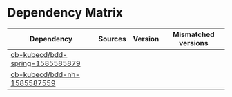 # Dependency Matrix

Dependency | Sources | Version | Mismatched versions
---------- | ------- | ------- | -------------------
[cb-kubecd/bdd-spring-1585585879](https://github.com/cb-kubecd/bdd-spring-1585585879.git) |  | []() | 
[cb-kubecd/bdd-nh-1585587559](https://github.com/cb-kubecd/bdd-nh-1585587559.git) |  | []() | 
